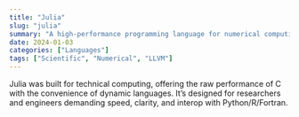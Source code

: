 ```yaml
---
title: "Julia"
slug: "julia"
summary: "A high-performance programming language for numerical computing, combining speed and expressiveness."
date: 2024-01-03
categories: ["Languages"]
tags: ["Scientific", "Numerical", "LLVM"]
---
```


Julia was built for technical computing, offering the raw performance of C with the convenience of dynamic languages. It’s designed for researchers and engineers demanding speed, clarity, and interop with Python/R/Fortran.
